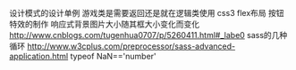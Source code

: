 设计模式的设计单例
游戏类是需要返回还是就在逻辑类使用
css3 flex布局
按钮特效的制作
响应式背景图片大小随其框大小变化而变化 http://www.cnblogs.com/tugenhua0707/p/5260411.html#_labe0
sass的几种循环 http://www.w3cplus.com/preprocessor/sass-advanced-application.html
typeof NaN=='number'
